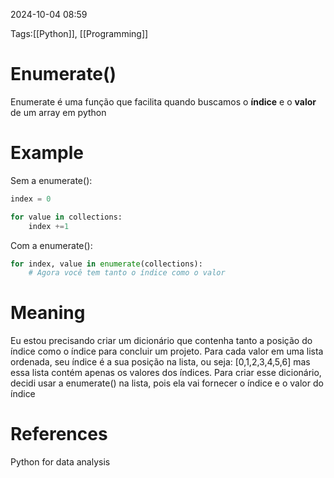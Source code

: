 2024-10-04 08:59

Tags:[[Python]], [[Programming]]

# Enumerate()

Enumerate é uma função que facilita quando buscamos o **índice** e o **valor** de um array em python

# Example

Sem a enumerate():
```python
index = 0

for value in collections:
	index +=1
```

Com a enumerate():
```python
for index, value in enumerate(collections):
	# Agora você tem tanto o índice como o valor
```

# Meaning

Eu estou precisando criar um dicionário que contenha tanto a posição do índice como o índice para concluir um projeto. Para cada valor em uma lista ordenada, seu índice é a sua posição na lista, ou seja: [0,1,2,3,4,5,6]
mas essa lista contém apenas os valores dos índices. Para criar esse dicionário, decidi usar a enumerate() na lista, pois ela vai fornecer o índice e o valor do índice
# References

Python for data analysis
